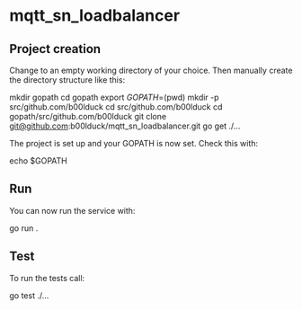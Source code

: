 # mqtt_sn_loadbalancer

## Project creation

Change to an empty working directory of your choice.
Then manually create the directory structure like this:
 
 mkdir gopath
 cd gopath
 export $GOPATH=$(pwd)
 mkdir -p src/github.com/b00lduck
 cd src/github.com/b00lduck
 cd gopath/src/github.com/b00lduck
 git clone git@github.com:b00lduck/mqtt_sn_loadbalancer.git
 go get ./...
   
The project is set up and your GOPATH is now set. Check this with:

 echo $GOPATH
 
## Run 
 
You can now run the service with:

 go run .
 
## Test 
 
To run the tests call:

 go test ./...
 
